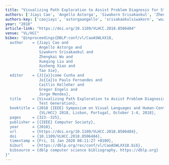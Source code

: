 ```yaml
---
title: "Visualizing Path Exploration to Assist Problem Diagnosis for Structural Test Generation"
authors: ['Jiayi Cao', 'Angello Astorga', 'Siwakorn Srisakaokul', 'Zhengkai Wu', 'Xueqing Liu 0001', 'Xusheng Xiao', 'Tao Xie 0001']
authors-key: ['caojiayi', 'astorgaangello', 'srisakaokulsiwakorn', 'wuzhengkai', 'liuxueqing', 'xiaoxusheng', 'xietao']
year: "2018"
article-link: "https://doi.org/10.1109/VLHCC.2018.8506484"
venue: "VL/HCC"
bibex: "@inproceedings{DBLP:conf/vl/CaoASWLXX18,
  author    = {Jiayi Cao and
               Angello Astorga and
               Siwakorn Srisakaokul and
               Zhengkai Wu and
               Xueqing Liu and
               Xusheng Xiao and
               Tao Xie},
  editor    = {J{{a}}come Cunha and
               Jo{{a}}o Paulo Fernandes and
               Caitlin Kelleher and
               Gregor Engels and
               Jorge Mendes},
  title     = {Visualizing Path Exploration to Assist Problem Diagnosis for Structural
               Test Generation},
  booktitle = {2018 {IEEE} Symposium on Visual Languages and Human-Centric Computing,
               {VL/HCC} 2018, Lisbon, Portugal, October 1-4, 2018},
  pages     = {323--325},
  publisher = {{IEEE} Computer Society},
  year      = {2018},
  url       = {https://doi.org/10.1109/VLHCC.2018.8506484},
  doi       = {10.1109/VLHCC.2018.8506484},
  timestamp = {Fri, 31 Jan 2020 08:11:27 +0100},
  biburl    = {https://dblp.org/rec/conf/vl/CaoASWLXX18.bib},
  bibsource = {dblp computer science bibliography, https://dblp.org}
}"
---
```


